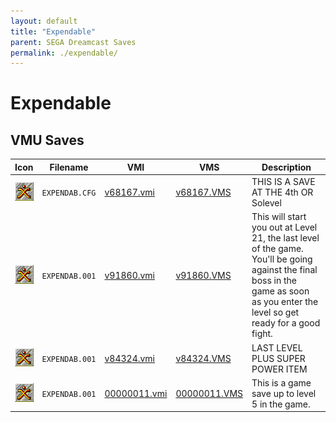 ```yaml
---
layout: default
title: "Expendable"
parent: SEGA Dreamcast Saves
permalink: ./expendable/
---
```

# Expendable

## VMU Saves

| Icon | Filename | VMI | VMS | Description |
|------|----------|-----|-----|-------------|
| ![Expendable](../icons/EXPENDAB.CFG.GIF) | `EXPENDAB.CFG` | [v68167.vmi](v68167.vmi) | [v68167.VMS](v68167.VMS) | THIS IS A SAVE AT THE 4th OR Solevel  |
| ![Expendable](../icons/EXPENDAB.001.GIF) | `EXPENDAB.001` | [v91860.vmi](v91860.vmi) | [v91860.VMS](v91860.VMS) | This will start you out at Level 21, the last level of the game. You'll be going against the final boss in the game as soon as you enter the level so get ready for a good fight.  |
| ![Expendable](../icons/EXPENDAB.001.GIF) | `EXPENDAB.001` | [v84324.vmi](v84324.vmi) | [v84324.VMS](v84324.VMS) | LAST LEVEL PLUS SUPER POWER ITEM  |
| ![Expendable](../icons/EXPENDAB.001.GIF) | `EXPENDAB.001` | [00000011.vmi](00000011.vmi) | [00000011.VMS](00000011.VMS) | This is a game save up to level 5 in the game.  |
